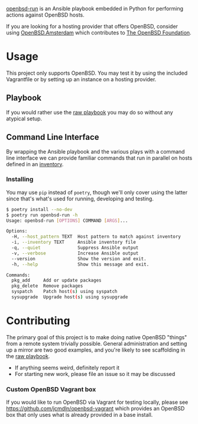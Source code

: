 [openbsd-run](https://github.com/jcmdln/openbsd-run) is an Ansible playbook
embedded in Python for performing actions against OpenBSD hosts.

If you are looking for a hosting provider that offers OpenBSD, consider using
[OpenBSD.Amsterdam](https://openbsd.amsterdam) which contributes to
[The OpenBSD Foundation](https://www.openbsdfoundation.org/).


Usage
==========
This project only supports OpenBSD. You may test it by using the included
Vagrantfile or by setting up an instance on a hosting provider.


Playbook
----------
If you would rather use the [raw playbook](./openbsd_run/playbook/) you may do
so without any atypical setup.


Command Line Interface
----------
By wrapping the Ansible playbook and the various plays with a command line
interface we can provide familiar commands that run in parallel on hosts
defined in an [inventory](./sample.inventory.yaml).

### Installing
You may use `pip` instead of `poetry`, though we'll only cover using the
latter since that's what's used for running, developing and testing.
```sh
$ poetry install --no-dev
$ poetry run openbsd-run -h
Usage: openbsd-run [OPTIONS] COMMAND [ARGS]...

Options:
  -H, --host_pattern TEXT  Host pattern to match against inventory
  -i, --inventory TEXT     Ansible inventory file
  -q, --quiet              Suppress Ansible output
  -v, --verbose            Increase Ansible output
  --version                Show the version and exit.
  -h, --help               Show this message and exit.

Commands:
  pkg_add     Add or update packages
  pkg_delete  Remove packages
  syspatch    Patch host(s) using syspatch
  sysupgrade  Upgrade host(s) using sysupgrade
```


Contributing
==========
The primary goal of this project is to make doing native OpenBSD "things" from
a remote system trivially possible. General administration and setting up a
mirror are two good examples, and you're likely to see scaffolding in the
[raw playbook](./openbsd_run/playbook/).

* If anything seems weird, definitely report it
* For starting new work, please file an issue so it may be discussed

### Custom OpenBSD Vagrant box
If you would like to run OpenBSD via Vagrant for testing locally, please see
https://github.com/jcmdln/openbsd-vagrant which provides an OpenBSD box that
only uses what is already provided in a base install.
